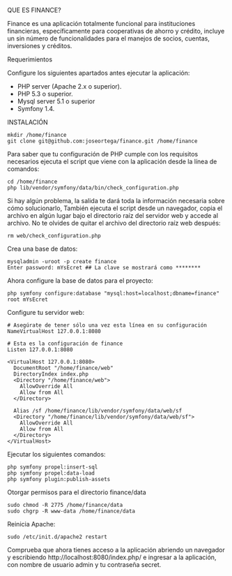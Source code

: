 QUE ES FINANCE?

Finance es una aplicación totalmente funcional para instituciones financieras, específicamente para cooperativas de ahorro y crédito, incluye un sin número de funcionalidades para el manejos de socios, cuentas, inversiones y créditos.

Requerimientos

Configure los siguientes apartados antes ejecutar la aplicación:

* PHP server (Apache 2.x o superior).
* PHP 5.3 o superior.
* Mysql server 5.1 o superior
* Symfony 1.4.

INSTALACIÓN

```
mkdir /home/finance
git clone git@github.com:joseortega/finance.git /home/finance
```

Para saber que tu configuración de PHP cumple con los requisitos necesarios ejecuta el script que viene con la aplicación desde la línea de comandos:

```
cd /home/finance
php lib/vendor/symfony/data/bin/check_configuration.php
```
Si hay algún problema, la salida te dará toda la información necesaria sobre cómo solucionarlo, También ejecuta el script desde un navegador, copia el archivo en algún lugar bajo el directorio raíz del servidor web y accede al archivo. No te olvides de quitar el archivo del directorio raíz web después:

```
rm web/check_configuration.php
```
Crea una base de datos:

```
mysqladmin -uroot -p create finance
Enter password: mYsEcret ## La clave se mostrará como ********
```
Ahora configure la base de datos para el proyecto:

```
php symfony configure:database "mysql:host=localhost;dbname=finance" root mYsEcret
```
Configure tu servidor web:

```
# Asegúrate de tener sólo una vez esta línea en su configuración
NameVirtualHost 127.0.0.1:8080

# Esta es la configuración de finance
Listen 127.0.0.1:8080

<VirtualHost 127.0.0.1:8080>
  DocumentRoot "/home/finance/web"
  DirectoryIndex index.php
  <Directory "/home/finance/web">
    AllowOverride All
    Allow from All
  </Directory>

  Alias /sf /home/finance/lib/vendor/symfony/data/web/sf
  <Directory "/home/finance/lib/vendor/symfony/data/web/sf">
    AllowOverride All
    Allow from All
  </Directory>
</VirtualHost>
```
 
Ejecutar los siguientes comandos:

```
php symfony propel:insert-sql
php symfony propel:data-load
php symfony plugin:publish-assets 
```
Otorgar permisos para el directorio finance/data

```
sudo chmod -R 2775 /home/finance/data
sudo chgrp -R www-data /home/finance/data
```
Reinicia Apache:

```
sudo /etc/init.d/apache2 restart
```

Comprueba que ahora tienes acceso a la aplicación abriendo un navegador y escribiendo http://localhost:8080/index.php/ e ingresar a la aplicación, con nombre de usuario admin y tu contraseña secret.
